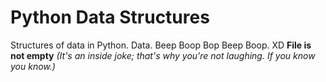 # Python Data Structures

Structures of data in Python. Data. Beep Boop Bop Beep Boop. XD
**File is not empty** *(It's an inside joke; that's why you're not laughing. If you know you know.)*
